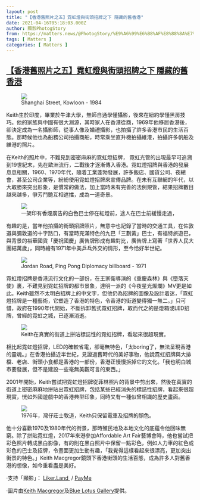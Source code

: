 ```yaml
---
layout: post
title: "【香港舊照片之五】霓虹燈與街頭招牌之下 隱藏的舊香港"
date: 2021-04-16T05:18:03.000Z
author: 顯影PhotogStory
from: https://matters.news/@PhotogStory/%E9%A6%99%E6%B8%AF%E8%88%8A%E7%85%A7%E7%89%87%E4%B9%8B%E4%BA%94-%E9%9C%93%E8%99%B9%E7%87%88%E8%88%87%E8%A1%97%E9%A0%AD%E6%8B%9B%E7%89%8C%E4%B9%8B%E4%B8%8B-%E9%9A%B1%E8%97%8F%E7%9A%84%E8%88%8A%E9%A6%99%E6%B8%AF-bafyreibmp327pofc32n52g4345ltcelqxr2ifa47trdcofm27pmutirlti
tags: [ Matters ]
categories: [ Matters ]
---
```

<!--1618550283000-->
[【香港舊照片之五】霓虹燈與街頭招牌之下 隱藏的舊香港](https://matters.news/@PhotogStory/%E9%A6%99%E6%B8%AF%E8%88%8A%E7%85%A7%E7%89%87%E4%B9%8B%E4%BA%94-%E9%9C%93%E8%99%B9%E7%87%88%E8%88%87%E8%A1%97%E9%A0%AD%E6%8B%9B%E7%89%8C%E4%B9%8B%E4%B8%8B-%E9%9A%B1%E8%97%8F%E7%9A%84%E8%88%8A%E9%A6%99%E6%B8%AF-bafyreibmp327pofc32n52g4345ltcelqxr2ifa47trdcofm27pmutirlti)
------

<div>
<figure class="image"><img src="https://assets.matters.news/embed/df7a1a0f-cf0d-49da-833a-a184330dbea7.jpeg" data-asset-id="df7a1a0f-cf0d-49da-833a-a184330dbea7" referrerpolicy="no-referrer"><figcaption><span>Shanghai Street, Kowloon - 1984</span></figcaption></figure><p>Keith生於印度，畢業於牛津大學，無師自通學懂攝影，後來在紐約學懂黑房技巧。他的家族與中國有很大淵源，其時家人在香港從商，1969年他移居香港後，卻決定成為一名攝影師，從事人像及婚禮攝影，也拍攝了許多香港市民的生活百態。那時候他也為船務公司拍攝商船，時常乘坐直升機拍攝維港，拍攝許多帆船及維港的照片。</p><p>在Keith的照片中，不難見到密密麻麻的霓虹燈招牌， 霓虹光管的出現最早可追溯到19世紀末，先在歐洲流行，二戰後才逐漸傳入香港。霓虹燈招牌與香港的發展息息相關，1960、1970年代，隨着工業蓬勃發展，許多飯店、國貨公司、夜總會，甚至公司企業等，紛紛使用霓虹燈招牌來宣傳品牌。在未有互聯網的年代，以大取勝來突出形象，是慣常的做法，加上當時未有完善的法例規管，結果招牌數目越來越多，爭芳鬥艷互相遮擋，成為一道奇景。</p><figure class="image"><img src="https://assets.matters.news/embed/d001f96c-a1fa-43ec-b142-57ba9c8213a5.jpeg" data-asset-id="d001f96c-a1fa-43ec-b142-57ba9c8213a5" referrerpolicy="no-referrer"><figcaption><span>一架印有香煙廣告的白色巴士停在紅燈前，途人在巴士前緩慢走過，</span></figcaption></figure><p>有趣的是，當年他拍攝的街頭招牌照片，無意中也記錄了當時的交通工具，在佐敦道與彌敦道的十字路口，有當時充滿特色的九巴「三劃黃」巴士，有福特旅遊巴， 與背景的裕華國貨「慶祝國慶」廣告牌形成有趣對比，廣告牌上寫著「世界人民大團結萬歲」，同時繪有1971年中美乒乓外交的情形，至今恰好半世紀。</p><figure class="image"><img src="https://assets.matters.news/embed/04117029-8c81-4548-9c07-721db863bd04.jpeg" data-asset-id="04117029-8c81-4548-9c07-721db863bd04" referrerpolicy="no-referrer"><figcaption><span>Jordan Road, Ping Pong Diplomacy billboard - 1971</span></figcaption></figure><p>霓虹燈招牌是香港流行文化的一部份，在王家衛導演的《重慶森林》與《墮落天使》裏，不難見到霓虹招牌的都市景象，達明一派的《今夜星光燦爛》MV更是如此。Keith雖然不太明白招牌上的中文字，但他仍為招牌的圖像及設計着迷，「霓虹燈招牌是一種藝術，它塑造了香港的特色，令香港的街道變得獨一無二。」只可惜，政府在1990年代開始，不斷拆卸舊式霓虹招牌，取而代之的是燈箱或LED招牌，曾經的霓虹之城，已逐漸消逝。</p><figure class="image"><img src="https://assets.matters.news/embed/7225e17f-3d27-404b-a63a-083400ba2afc.jpeg" data-asset-id="7225e17f-3d27-404b-a63a-083400ba2afc" referrerpolicy="no-referrer"><figcaption><span>Keith在真實的街道上拼貼標誌性的霓虹招牌，看起來很超現實。</span></figcaption></figure><p>相比起霓虹燈招牌，LED的確較省電，卻毫無特色，「太boring了，無法呈現香港的靈魂。」在香港拍攝近半世紀，見證過舊時代的美好事物，他說霓虹招牌與大排檔、老店、街頭小食都是香港的一部份，香港正慢慢拆掉它的文化。「我也明白城市要發展，但不是建設一些毫無美觀可言的東西。」</p><p>2001年開始，Keith嘗試把霓虹燈招牌從菲林照片的背景中剪出來，然後在真實的街道上密密麻麻地拼貼出霓虹招牌，包括某些已經消失的標誌性招牌，看起來很超現實，恍如外國遊戲中的香港典型印象，同時又有一種似曾相識的歷史畫面。</p><figure class="image"><img src="https://assets.matters.news/embed/9f876d97-01f2-485a-87ee-18f43caf099e.jpeg" data-asset-id="9f876d97-01f2-485a-87ee-18f43caf099e" referrerpolicy="no-referrer"><figcaption><span>1976年，灣仔莊士敦道，Keith只保留電車及招牌的顏色。</span></figcaption></figure><p>他十分喜歡1970及1980年代的街景，那時殖民地及本地文化的底蘊令他回味無窮。除了拼貼霓虹燈，2017年來港參加Affordable Art Fair藝博會時，他也嘗試把彩色照片轉成黑白影像，有的則在黑白照片中保留一點彩色，例如人力車的紅色或彩色的巴士及招牌，令畫面更加生動有趣，「我覺得這樣看起來很漂亮，更加突出街景的特色。」Keith Macgregor鏡頭下香港街頭的生活百態，成為許多人對舊香港的想像，如今重看盡是美好。</p><p>·支持「顯影」： <a href="https://liker.land/photogstory2020/civic" target="_blank">Liker.Land </a> / <a href="http://payme.hsbc/photogstory" target="_blank">PayMe</a> </p><p>·圖片由<a href="https://www.keithmacgregorphotography.com/gallery.html" target="_blank">Keith Macgregor</a>及<a href="https://bluelotus-gallery.com/#/keith-macgregor-1/" target="_blank">Blue Lotus Gallery</a>提供。</p><p><br></p>
</div>
